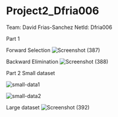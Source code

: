 # Project2_Dfria006
Team: David Frias-Sanchez 
NetId: Dfria006

Part 1

Forward Selection
![Screenshot (387)](https://github.com/user-attachments/assets/99480df6-3b74-468b-a098-29ab0754df56)


Backward Elimination
![Screenshot (388)](https://github.com/user-attachments/assets/4826845c-ead7-49e0-973b-8a80d42bb02b)

Part 2
Small dataset

![small-data1](https://github.com/user-attachments/assets/aded4cf4-e7f2-4e2a-802b-c2adc3b4095b)

![small-data2](https://github.com/user-attachments/assets/498a04fd-63dc-40d8-875c-50d285bb37e1)

Large dataset
![Screenshot (392)](https://github.com/user-attachments/assets/6bc51043-ba74-4b92-ac4f-9729e02902f0)
